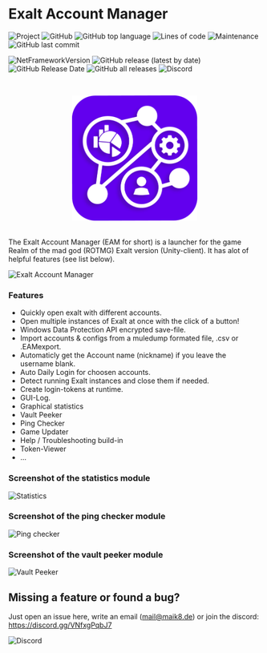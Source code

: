 # Exalt Account Manager

![Project](https://img.shields.io/badge/dynamic/xml?style=flat&color=6200EE&label=Project&query=//*[@id="repository-container-header"]/div[1]/div/h2/strong/a&url=https%3A%2F%2Fgithub.com%2FMaikEight%2FExaltAccountManager)
![GitHub](https://img.shields.io/github/license/MaikEight/ExaltAccountManager?label=License)
![GitHub top language](https://img.shields.io/github/languages/top/MaikEight/ExaltAccountManager?label=C%23)
![Lines of code](https://img.shields.io/tokei/lines/github/MaikEight/ExaltAccountManager?color=1A8ACA&label=Total%20lines)
![Maintenance](https://img.shields.io/maintenance/yes/2023?label=Maintained)
![GitHub last commit](https://img.shields.io/github/last-commit/MaikEight/ExaltAccountManager?label=Last%20commit)


![NetFrameworkVersion](https://img.shields.io/badge/.Net%20Framework%20Version-4.8.0-violet.svg?style=flat&logo=.NET&logoColor=967fe5&color=512BD4)
![GitHub release (latest by date)](https://img.shields.io/github/v/release/MaikEight/ExaltAccountManager?label=Latest%20Release) 
![GitHub Release Date](https://img.shields.io/github/release-date/MaikEight/ExaltAccountManager?label=Release%20date)
![GitHub all releases](https://img.shields.io/github/downloads/MaikEight/ExaltAccountManager/total?label=Downloads)
![Discord](https://img.shields.io/discord/870868049333469224?color=5662F6&label=Discord)

<br >

<p align="center">
  <img width="250" height="250" src="https://github.com/MaikEight/ExaltAccountManager/blob/master/ExaltAccountManager/Resources/1.png">  
</p>

<br >
The Exalt Account Manager (EAM for short) is a launcher for the game Realm of the mad god (ROTMG) Exalt version (Unity-client).
It has alot of helpful features (see list below).

![Exalt Account Manager](https://i.imgur.com/3qLhiLR.png)


### Features
- Quickly open exalt with different accounts.
- Open multiple instances of Exalt at once with the click of a button!
- Windows Data Protection API encrypted save-file.
- Import accounts & configs from a muledump formated file, .csv or .EAMexport.
- Automaticly get the Account name (nickname) if you leave the username blank.
- Auto Daily Login for choosen accounts.
- Detect running Exalt instances and close them if needed.
- Create login-tokens at runtime.
- GUI-Log.
- Graphical statistics
- Vault Peeker
- Ping Checker
- Game Updater
- Help / Troubleshooting build-in
- Token-Viewer
- ... 

### Screenshot of the statistics module

![Statistics](https://i.imgur.com/ShvWVg9.png)

### Screenshot of the ping checker module 

![Ping checker](https://i.imgur.com/txUcbFT.gif)

### Screenshot of the vault peeker module

![Vault Peeker](https://i.imgur.com/IfFbpMy.png)

## Missing a feature or found a bug?
Just open an issue here, write an email (mail@maik8.de) or join the discord: https://discord.gg/VNfxgPqbJ7

![Discord](https://img.shields.io/discord/870868049333469224?color=5662F6&label=Discord)
